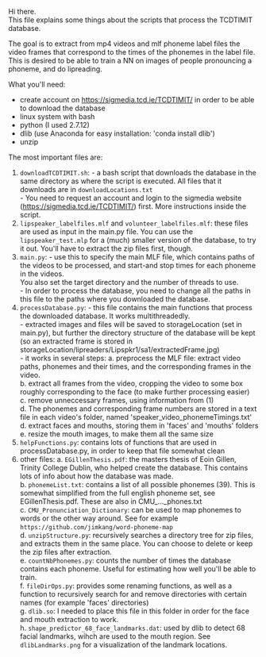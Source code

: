 Hi there.  
This file explains some things about the scripts that process the TCDTIMIT database.  

The goal is to extract from mp4 videos and mlf phoneme label files the video frames that correspond to the times of the phonemes in the label file.  
This is desired to be able to train a NN on images of people pronouncing a phoneme, and do lipreading.

What you'll need:  
- create account on https://sigmedia.tcd.ie/TCDTIMIT/ in order to be able to download the database  
- linux system with bash  
- python (I used 2.7.12)  
- dlib (use Anaconda for easy installation: 'conda install dlib')  
- unzip  

The most important files are:  
1. `downloadTCDTIMIT.sh`: - a bash script that downloads the database in the same directory as where the script is executed. All files that it downloads are in `downloadLocations.txt`  
                        - You need to request an account and login to the sigmedia website (https://sigmedia.tcd.ie/TCDTIMIT/) first. More instructions inside the script.  
2. `lipspeaker_labelfiles.mlf` and `volunteer_labelfiles.mlf`: these files are used as input in the main.py file. You can use the `lipspeaker_test.mlp` for a (much) smaller version of the database, to try it out. You'll have to extract the zip files first, though.  
3. `main.py`: - use this to specify the main MLF file, which contains paths of the videos to be processed, and start-and stop times for each phoneme in the videos.  
              You also set the target directory and the number of threads to use.  
            - In order to process the database, you need to change all the paths in this file to the paths where you downloaded the database.  
4. `processDatabase.py`: - this file contains the main functions that process the downloaded database. It works multithreadedly.  
                       - extracted images and files will be saved to storageLocation (set in main.py), but further the directory structure of the database will be kept (so an extracted frame is stored in storageLocation/lipreaders/Lipspkr1/sa1/extractedFrame.jpg)  
                       - it works in several steps: a. preprocess the MLF file: extract video paths, phonemes and their times, and the corresponding frames in the video.  
                                                    b. extract all frames from the video, cropping the video to some box roughly corresponding to the face (to make further processing easier)  
                                                    c. remove unneccessary frames, using information from (1)  
                                                    d. The phonemes and corresponding frame numbers are stored in a text file in each video's folder, named 'speaker_video_phonemeTimings.txt'  
                                                    d. extract faces and mouths, storing them in 'faces' and 'mouths' folders  
                                                    e. resize the mouth images, to make them all the same size  
5. `helpFunctions.py`: contains lots of functions that are used in processDatabase.py, in order to keep that file somewhat clean  
6. other files: a. `EGillenThesis.pdf`:   the masters thesis of Eoin Gillen, Trinity College Dublin, who helped create the database. This contains lots of info about how the database was made.  
                b. `phonemeList.txt`:     contains a list of all possible phonemes (39). This is somewhat simplified from the full english phoneme set, see EGillenThesis.pdf. These are also in CMU_..._phones.txt  
                c. `CMU_Pronunciation_Dictionary`: can be used to map phonemes to words or the other way around. See for example `https://github.com/jimkang/word-phoneme-map`  
                d. `unzipStructure.py`:   recursively searches a directory tree for zip files, and extracts them in the same place. You can choose to delete or keep the zip files after extraction.  
                e. `countNbPhonemes.py`:  counts the number of times the database contains each phoneme. Useful for estimating how well you'll be able to train.  
                f. `fileDirOps.py`:       provides some renaming functions, as well as a function to recursively search for and remove directories with certain names (for example 'faces' directories)  
                g. `dlib.so`:             I needed to place this file in this folder in order for the face and mouth extraction to work.  
                h. `shape_predictor_68_face_landmarks.dat`: used by dlib to detect 68 facial landmarks, wihch are used to the mouth region. See `dlibLandmarks.png` for a visualization of the landmark locations.  
